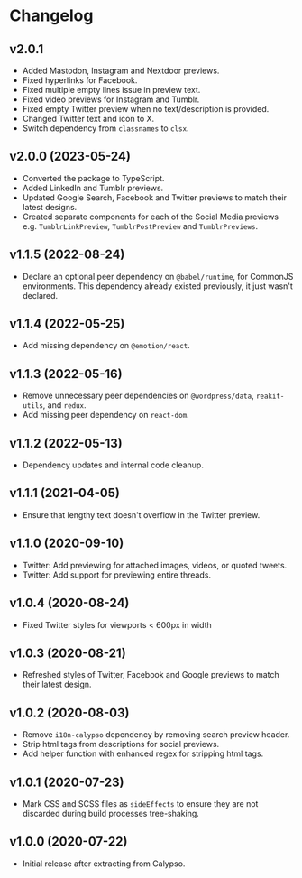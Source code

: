 # Changelog

## v2.0.1

- Added Mastodon, Instagram and Nextdoor previews.
- Fixed hyperlinks for Facebook.
- Fixed multiple empty lines issue in preview text.
- Fixed video previews for Instagram and Tumblr.
- Fixed empty Twitter preview when no text/description is provided.
- Changed Twitter text and icon to X.
- Switch dependency from `classnames` to `clsx`.

## v2.0.0 (2023-05-24)

- Converted the package to TypeScript.
- Added LinkedIn and Tumblr previews.
- Updated Google Search, Facebook and Twitter previews to match their latest designs.
- Created separate components for each of the Social Media previews e.g. `TumblrLinkPreview`, `TumblrPostPreview` and `TumblrPreviews`.

## v1.1.5 (2022-08-24)

- Declare an optional peer dependency on `@babel/runtime`, for CommonJS environments. This dependency already existed previously, it just wasn't declared.

## v1.1.4 (2022-05-25)

- Add missing dependency on `@emotion/react`.

## v1.1.3 (2022-05-16)

- Remove unnecessary peer dependencies on `@wordpress/data`, `reakit-utils`, and `redux`.
- Add missing peer dependency on `react-dom`.

## v1.1.2 (2022-05-13)

- Dependency updates and internal code cleanup.

## v1.1.1 (2021-04-05)

- Ensure that lengthy text doesn't overflow in the Twitter preview.

## v1.1.0 (2020-09-10)

- Twitter: Add previewing for attached images, videos, or quoted tweets.
- Twitter: Add support for previewing entire threads.

## v1.0.4 (2020-08-24)

- Fixed Twitter styles for viewports < 600px in width

## v1.0.3 (2020-08-21)

- Refreshed styles of Twitter, Facebook and Google previews to match their latest design.

## v1.0.2 (2020-08-03)

- Remove `i18n-calypso` dependency by removing search preview header.
- Strip html tags from descriptions for social previews.
- Add helper function with enhanced regex for stripping html tags.

## v1.0.1 (2020-07-23)

- Mark CSS and SCSS files as `sideEffects` to ensure they are not discarded during build processes tree-shaking.

## v1.0.0 (2020-07-22)

- Initial release after extracting from Calypso.
